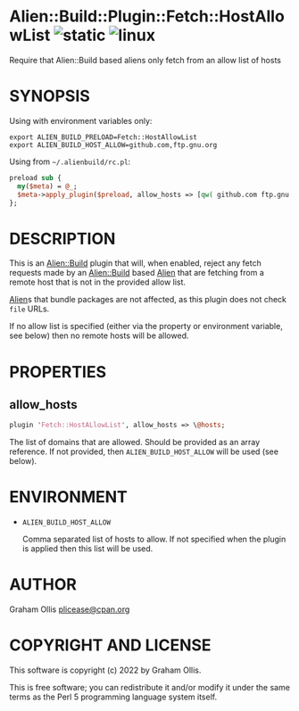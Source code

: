 # Alien::Build::Plugin::Fetch::HostAllowList ![static](https://github.com/PerlAlien/Alien-Build-Plugin-Fetch-HostAllowList/workflows/static/badge.svg) ![linux](https://github.com/PerlAlien/Alien-Build-Plugin-Fetch-HostAllowList/workflows/linux/badge.svg)

Require that Alien::Build based aliens only fetch from an allow list of hosts

# SYNOPSIS

Using with environment variables only:

```
export ALIEN_BUILD_PRELOAD=Fetch::HostAllowList
export ALIEN_BUILD_HOST_ALLOW=github.com,ftp.gnu.org
```

Using from `~/.alienbuild/rc.pl`:

```perl
preload sub {
  my($meta) = @_;
  $meta->apply_plugin($preload, allow_hosts => [qw( github.com ftp.gnu.org )])
};
```

# DESCRIPTION

This is an [Alien::Build](https://metacpan.org/pod/Alien::Build) plugin that will, when enabled, reject any fetch requests
made by an [Alien::Build](https://metacpan.org/pod/Alien::Build) based [Alien](https://metacpan.org/pod/Alien) that are fetching from a remote host that
is not in the provided allow list.

[Alien](https://metacpan.org/pod/Alien)s that bundle packages are not affected, as this plugin does not check
`file` URLs.

If no allow list is specified (either via the property or environment variable,
see below) then no remote hosts will be allowed.

# PROPERTIES

## allow\_hosts

```perl
plugin 'Fetch::HostALlowList', allow_hosts => \@hosts;
```

The list of domains that are allowed.  Should be provided as an array reference.
If not provided, then `ALIEN_BUILD_HOST_ALLOW` will be used (see below).

# ENVIRONMENT

- `ALIEN_BUILD_HOST_ALLOW`

    Comma separated list of hosts to allow.  If not specified when the
    plugin is applied then this list will be used.

# AUTHOR

Graham Ollis <plicease@cpan.org>

# COPYRIGHT AND LICENSE

This software is copyright (c) 2022 by Graham Ollis.

This is free software; you can redistribute it and/or modify it under
the same terms as the Perl 5 programming language system itself.
